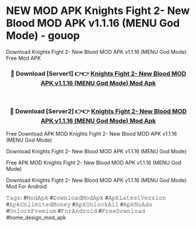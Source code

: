 # NEW MOD APK Knights Fight 2- New Blood MOD APK v1.1.16 (MENU God Mode) - gouop
Download Knights Fight 2- New Blood MOD APK v1.1.16 (MENU God Mode) Free Mod APK

<div align="center">
<h3>🔴 Download [Server1] 👉👉 <a href="https://apk-comot.site?title=Knights_Fight_2-_New_Blood_MOD_APK_v1.1.16_(MENU_God_Mode)">Knights Fight 2- New Blood MOD APK v1.1.16 (MENU God Mode) Mod Apk</a></h3><br>

<h3>🔴 Download [Server2] 👉👉 <a href="https://apk-comot.site?title=Knights_Fight_2-_New_Blood_MOD_APK_v1.1.16_(MENU_God_Mode)">Knights Fight 2- New Blood MOD APK v1.1.16 (MENU God Mode) Mod Apk</a></h3>
</div>


Free Download APK MOD Knights Fight 2- New Blood MOD APK v1.1.16 (MENU God Mode)

Download Knights Fight 2- New Blood MOD APK v1.1.16 (MENU God Mode) 

Free APK MOD Knights Fight 2- New Blood MOD APK v1.1.16 (MENU God Mode) 

Download Knights Fight 2- New Blood MOD APK v1.1.16 (MENU God Mode) Mod For Android

𝚃𝚊𝚐𝚜: #𝙼𝚘𝚍𝙰𝚙𝚔 #𝙳𝚘𝚠𝚗𝚕𝚘𝚊𝚍𝙼𝚘𝚍𝙰𝚙𝚔 #𝙰𝚙𝚔𝙻𝚊𝚝𝚎𝚜𝚝𝚅𝚎𝚛𝚜𝚒𝚘𝚗 #𝙰𝚙𝚔𝚄𝚗𝚕𝚒𝚖𝚒𝚝𝚎𝚍𝙼𝚘𝚗𝚎𝚢 #𝙰𝚙𝚔𝚄𝚗𝚕𝚘𝚌𝚔𝙰𝚕𝚕 #𝙰𝚙𝚔𝙽𝚘𝙰𝚍𝚜 #𝚄𝚗𝚕𝚘𝚌𝚔𝙿𝚛𝚎𝚖𝚒𝚞𝚖 #𝙵𝚘𝚛𝙰𝚗𝚍𝚛𝚘𝚒𝚍 #𝙵𝚛𝚎𝚎𝙳𝚘𝚠𝚗𝚕𝚘𝚊𝚍 #home_design_mod_apk